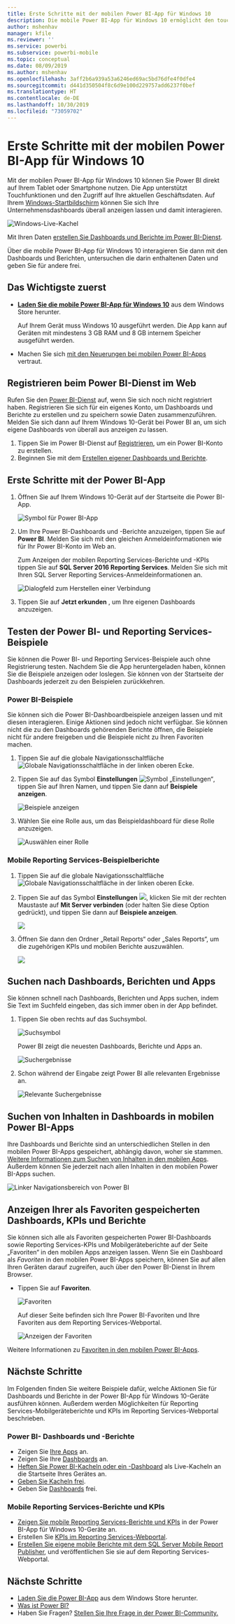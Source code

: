 ```yaml
---
title: Erste Schritte mit der mobilen Power BI-App für Windows 10
description: Die mobile Power BI-App für Windows 10 ermöglicht den touchfähigen mobilen Zugriff auf Ihre aktuellen Geschäftsdaten auf Ihrem Tablet oder Smartphone.
author: mshenhav
manager: kfile
ms.reviewer: ''
ms.service: powerbi
ms.subservice: powerbi-mobile
ms.topic: conceptual
ms.date: 08/09/2019
ms.author: mshenhav
ms.openlocfilehash: 3aff2b6a939a53a6246ed69ac5bd76dfe4f0dfe4
ms.sourcegitcommit: d441d350504f8c6d9e100d229757add6237f0bef
ms.translationtype: HT
ms.contentlocale: de-DE
ms.lasthandoff: 10/30/2019
ms.locfileid: "73059702"
---
```

# <a name="get-started-with-the-power-bi-mobile-app-for-windows-10"></a>Erste Schritte mit der mobilen Power BI-App für Windows 10
Mit der mobilen Power BI-App für Windows 10 können Sie Power BI direkt auf Ihrem Tablet oder Smartphone nutzen. Die App unterstützt Touchfunktionen und den Zugriff auf Ihre aktuellen Geschäftsdaten. Auf Ihrem [Windows-Startbildschirm](mobile-pin-dashboard-start-screen-windows-10-phone-app.md) können Sie sich Ihre Unternehmensdashboards überall anzeigen lassen und damit interagieren.

![Windows-Live-Kachel](./media/mobile-windows-10-phone-app-get-started/pbi_win10_livetile.gif)

Mit Ihren Daten [erstellen Sie Dashboards und Berichte im Power BI-Dienst](../../service-get-started.md). 

Über die mobile Power BI-App für Windows 10 interagieren Sie dann mit den Dashboards und Berichten, untersuchen die darin enthaltenen Daten und geben Sie für andere frei.

## <a name="first-things-first"></a>Das Wichtigste zuerst
* [**Laden Sie die mobile Power BI-App für Windows 10**](http://go.microsoft.com/fwlink/?LinkID=526478) aus dem Windows Store herunter.
  
  Auf Ihrem Gerät muss Windows 10 ausgeführt werden. Die App kann auf Geräten mit mindestens 3 GB RAM und 8 GB internem Speicher ausgeführt werden.
   
* Machen Sie sich [mit den Neuerungen bei mobilen Power BI-Apps](mobile-whats-new-in-the-mobile-apps.md) vertraut.

## <a name="sign-up-for-the-power-bi-service-on-the-web"></a>Registrieren beim Power BI-Dienst im Web
Rufen Sie den [Power BI-Dienst](http://powerbi.com/) auf, wenn Sie sich noch nicht registriert haben. Registrieren Sie sich für ein eigenes Konto, um Dashboards und Berichte zu erstellen und zu speichern sowie Daten zusammenzuführen. Melden Sie sich dann auf Ihrem Windows 10-Gerät bei Power BI an, um sich eigene Dashboards von überall aus anzeigen zu lassen.

1. Tippen Sie im Power BI-Dienst auf [Registrieren](http://go.microsoft.com/fwlink/?LinkID=513879), um ein Power BI-Konto zu erstellen.
2. Beginnen Sie mit dem [Erstellen eigener Dashboards und Berichte](../../service-get-started.md).

## <a name="get-started-with-the-power-bi-app"></a>Erste Schritte mit der Power BI-App
1. Öffnen Sie auf Ihrem Windows 10-Gerät auf der Startseite die Power BI-App.
   
   ![Symbol für Power BI-App](./media/mobile-windows-10-phone-app-get-started/pbi_win10ph_appiconsm.png)
2. Um Ihre Power BI-Dashboards und -Berichte anzuzeigen, tippen Sie auf **Power BI**. Melden Sie sich mit den gleichen Anmeldeinformationen wie für Ihr Power BI-Konto im Web an. 
   
   Zum Anzeigen der mobilen Reporting Services-Berichte und -KPIs tippen Sie auf **SQL Server 2016 Reporting Services**. Melden Sie sich mit Ihren SQL Server Reporting Services-Anmeldeinformationen an.
   
   ![Dialogfeld zum Herstellen einer Verbindung](./media/mobile-windows-10-phone-app-get-started/power-bi-windows-10-connect.png)
3. Tippen Sie auf **Jetzt erkunden**  , um Ihre eigenen Dashboards anzuzeigen.

## <a name="try-the-power-bi-and-reporting-services-samples"></a>Testen der Power BI- und Reporting Services-Beispiele
Sie können die Power BI- und Reporting Services-Beispiele auch ohne Registrierung testen. Nachdem Sie die App heruntergeladen haben, können Sie die Beispiele anzeigen oder loslegen. Sie können von der Startseite der Dashboards jederzeit zu den Beispielen zurückkehren.

### <a name="power-bi-samples"></a>Power BI-Beispiele
Sie können sich die Power BI-Dashboardbeispiele anzeigen lassen und mit diesen interagieren. Einige Aktionen sind jedoch nicht verfügbar. Sie können nicht die zu den Dashboards gehörenden Berichte öffnen, die Beispiele nicht für andere freigeben und die Beispiele nicht zu Ihren Favoriten machen.

1. Tippen Sie auf die globale Navigationsschaltfläche ![Globale Navigationsschaltfläche](././media/mobile-windows-10-phone-app-get-started/power-bi-windows-10-navigation-icon.png) in der linken oberen Ecke.
2. Tippen Sie auf das Symbol **Einstellungen** ![Symbol „Einstellungen“](./media/mobile-windows-10-phone-app-get-started/power-bi-win10-settings-icon.png), tippen Sie auf Ihren Namen, und tippen Sie dann auf **Beispiele anzeigen**.
   
   ![Beispiele anzeigen](./media/mobile-windows-10-phone-app-get-started/power-bi-win10-view-samples.png)
3. Wählen Sie eine Rolle aus, um das Beispieldashboard für diese Rolle anzuzeigen.  
   
   ![Auswählen einer Rolle](./media/mobile-windows-10-phone-app-get-started/power-bi-win10-samples.png)

### <a name="reporting-services-mobile-report-samples"></a>Mobile Reporting Services-Beispielberichte
1. Tippen Sie auf die globale Navigationsschaltfläche ![Globale Navigationsschaltfläche](././media/mobile-windows-10-phone-app-get-started/power-bi-windows-10-navigation-icon.png) in der linken oberen Ecke.
2. Tippen Sie auf das Symbol **Einstellungen** ![](./media/mobile-windows-10-phone-app-get-started/power-bi-win10-settings-icon.png), klicken Sie mit der rechten Maustaste auf **Mit Server verbinden** (oder halten Sie diese Option gedrückt), und tippen Sie dann auf **Beispiele anzeigen**.
   
   ![](media/mobile-windows-10-phone-app-get-started/power-bi-win10-connect-ssrs-samples.png)
3. Öffnen Sie dann den Ordner „Retail Reports“ oder „Sales Reports“, um die zugehörigen KPIs und mobilen Berichte auszuwählen.
   
   ![](media/mobile-windows-10-phone-app-get-started/power-bi-win10-ssrs-sample-kpis.png)

## <a name="search-for-dashboards-reports-and-apps"></a>Suchen nach Dashboards, Berichten und Apps
Sie können schnell nach Dashboards, Berichten und Apps suchen, indem Sie Text im Suchfeld eingeben, das sich immer oben in der App befindet.

1. Tippen Sie oben rechts auf das Suchsymbol.
   
   ![Suchsymbol](./media/mobile-windows-10-phone-app-get-started/pbi_win10ph_searchbarbrdr.png)
   
   Power BI zeigt die neuesten Dashboards, Berichte und Apps an.
   
   ![Suchergebnisse](./media/mobile-windows-10-phone-app-get-started/pbi_win10_searchrecent.png)
2. Schon während der Eingabe zeigt Power BI alle relevanten Ergebnisse an.
   
   ![Relevante Suchergebnisse](./media/mobile-windows-10-phone-app-get-started/pbi_win10_search_m.png)

## <a name="find-your-content-in-the-power-bi-mobile-apps"></a>Suchen von Inhalten in Dashboards in mobilen Power BI-Apps
Ihre Dashboards und Berichte sind an unterschiedlichen Stellen in den mobilen Power BI-Apps gespeichert, abhängig davon, woher sie stammen. [Weitere Informationen zum Suchen von Inhalten in den mobilen Apps](mobile-apps-quickstart-view-dashboard-report.md). Außerdem können Sie jederzeit nach allen Inhalten in den mobilen Power BI-Apps suchen. 

![Linker Navigationsbereich von Power BI](./media/mobile-windows-10-phone-app-get-started/power-bi-win10-left-nav.png)

## <a name="view-your-favorite-dashboards-kpis-and-reports"></a>Anzeigen Ihrer als Favoriten gespeicherten Dashboards, KPIs und Berichte
Sie können sich alle als Favoriten gespeicherten Power BI-Dashboards sowie Reporting Services-KPIs und Mobilgeräteberichte auf der Seite „Favoriten“ in den mobilen Apps anzeigen lassen. Wenn Sie ein Dashboard als *Favoriten* in den mobilen Power BI-Apps speichern, können Sie auf allen Ihren Geräten darauf zugreifen, auch über den Power BI-Dienst in Ihrem Browser. 

* Tippen Sie auf **Favoriten**.
  
   ![Favoriten](./media/mobile-windows-10-phone-app-get-started/power-bi-win10-favorite-menu.png)
  
   Auf dieser Seite befinden sich Ihre Power BI-Favoriten und Ihre Favoriten aus dem Reporting Services-Webportal.
  
   ![Anzeigen der Favoriten](./media/mobile-windows-10-phone-app-get-started/power-bi-win10-favorites.png)

Weitere Informationen zu [Favoriten in den mobilen Power BI-Apps](mobile-apps-favorites.md).

## <a name="next-steps"></a>Nächste Schritte
Im Folgenden finden Sie weitere Beispiele dafür, welche Aktionen Sie für Dashboards und Berichte in der Power BI-App für Windows 10-Geräte ausführen können. Außerdem werden Möglichkeiten für Reporting Services-Mobilgeräteberichte und KPIs im Reporting Services-Webportal beschrieben.

### <a name="power-bi-dashboards-and-reports"></a>Power BI- Dashboards und -Berichte
* Zeigen Sie [Ihre Apps](../../service-create-distribute-apps.md) an.
* Zeigen Sie Ihre [Dashboards](mobile-apps-view-dashboard.md) an.
* [Heften Sie Power BI-Kacheln oder ein -Dashboard](mobile-pin-dashboard-start-screen-windows-10-phone-app.md) als Live-Kacheln an die Startseite Ihres Gerätes an.
* [Geben Sie Kacheln frei](mobile-windows-10-phone-app-get-started.md).
* Geben Sie [Dashboards](mobile-share-dashboard-from-the-mobile-apps.md) frei.

### <a name="reporting-services-mobile-reports-and-kpis"></a>Mobile Reporting Services-Berichte und KPIs
* [Zeigen Sie mobile Reporting Services-Berichte und KPIs](mobile-app-windows-10-ssrs-kpis-mobile-reports.md) in der Power BI-App für Windows 10-Geräte an.
* Erstellen Sie [KPIs im Reporting Services-Webportal](https://msdn.microsoft.com/library/mt683632.aspx).
* [Erstellen Sie eigene mobile Berichte mit dem SQL Server Mobile Report Publisher](https://msdn.microsoft.com/library/mt652547.aspx), und veröffentlichen Sie sie auf dem Reporting Services-Webportal.

## <a name="next-steps"></a>Nächste Schritte
* [Laden Sie die Power BI-App](http://go.microsoft.com/fwlink/?LinkID=526478) aus dem Windows Store herunter.  
* [Was ist Power BI?](../../fundamentals/power-bi-overview.md)
* Haben Sie Fragen? [Stellen Sie Ihre Frage in der Power BI-Community.](http://community.powerbi.com/)

